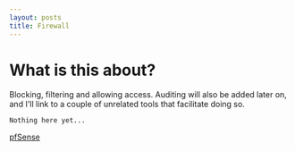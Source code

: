 ```yaml
---
layout: posts
title: Firewall
---
```


# What is this about?
Blocking, filtering and allowing access. Auditing will also be added later on, and I'll link to a couple of unrelated tools that facilitate doing so.

```
Nothing here yet...
```
[pfSense](./pfsense)